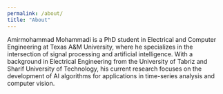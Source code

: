 ```yaml
---
permalink: /about/
title: "About"
---
```


Amirmohammad Mohammadi is a PhD student in Electrical and Computer Engineering at Texas A&M University, where he specializes in the intersection of signal processing and artificial intelligence. With a background in Electrical Engineering from the University of Tabriz and Sharif University of Technology, his current research focuses on the development of AI algorithms for applications in time-series analysis and computer vision.